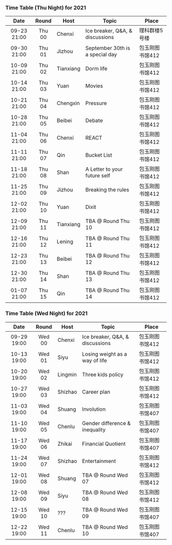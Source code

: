 ### Time Table (Thu Night) for 2021
| Date        | Round  | Host      | Topic                           | Place         |
|:-----------:|:------:|-----------|---------------------------------|---------------|
| 09-23 21:00 | Thu 00 | Chenxi    | Ice breaker, Q&A, & discussions | 理科群楼5号楼   |
| 09-30 21:00 | Thu 01 | Jizhou    | September 30th is a special day | 包玉刚图书馆412 |
| 10-09 21:00 | Thu 02 | Tianxiang | Dorm life                       | 包玉刚图书馆412 |
| 10-14 21:00 | Thu 03 | Yuan      | Movies                          | 包玉刚图书馆412 |
| 10-21 21:00 | Thu 04 | Chengxin  | Pressure                        | 包玉刚图书馆412 |
| 10-28 21:00 | Thu 05 | Beibei    | Debate                          | 包玉刚图书馆412 |
| 11-04 21:00 | Thu 06 | Chenxi    | REACT                           | 包玉刚图书馆412 |
| 11-11 21:00 | Thu 07 | Qin       | Bucket List                     | 包玉刚图书馆412 |
| 11-18 21:00 | Thu 08 | Shan      | A Letter to your future self    | 包玉刚图书馆412 |
| 11-25 21:00 | Thu 09 | Jizhou    | Breaking the rules              | 包玉刚图书馆412 |
| 12-02 21:00 | Thu 10 | Yuan      | Dixit                           | 包玉刚图书馆412 |
| 12-09 21:00 | Thu 11 | Tianxiang | TBA @ Round Thu 10              | 包玉刚图书馆412 |
| 12-16 21:00 | Thu 12 | Lening    | TBA @ Round Thu 11              | 包玉刚图书馆412 |
| 12-23 21:00 | Thu 13 | Beibei    | TBA @ Round Thu 12              | 包玉刚图书馆412 |
| 12-30 21:00 | Thu 14 | Shan      | TBA @ Round Thu 13              | 包玉刚图书馆412 |
| 01-07 21:00 | Thu 15 | Qin       | TBA @ Round Thu 14              | 包玉刚图书馆412 |

### Time Table (Wed Night) for 2021
| Date        | Round  | Host      | Topic                           | Place         |
|:-----------:|:------:|-----------|---------------------------------|---------------|
| 09-29 19:00 | Wed 00 | Chenxi    | Ice breaker, Q&A, & discussions | 包玉刚图书馆412 |
| 10-13 19:00 | Wed 01 | Siyu      | Losing weight as a way of life  | 包玉刚图书馆412 |
| 10-20 19:00 | Wed 02 | Lingmin   | Three kids policy               | 包玉刚图书馆412 |
| 10-27 19:00 | Wed 03 | Shizhao   | Career plan                     | 包玉刚图书馆412 |
| 11-03 19:00 | Wed 04 | Shuang    | Involution                      | 包玉刚图书馆407 |
| 11-10 19:00 | Wed 05 | Chenlu    | Gender difference & inequality  | 包玉刚图书馆407 |
| 11-17 19:00 | Wed 06 | Zhikai    | Financial Quotient              | 包玉刚图书馆407 |
| 11-24 19:00 | Wed 07 | Shizhao   | Entertainment                   | 包玉刚图书馆412 |
| 12-01 19:00 | Wed 08 | Shuang    | TBA @ Round Wed 07              | 包玉刚图书馆412 |
| 12-08 19:00 | Wed 09 | Siyu      | TBA @ Round Wed 08              | 包玉刚图书馆412 |
| 12-15 19:00 | Wed 10 | ???       | TBA @ Round Wed 09              | 包玉刚图书馆407 |
| 12-22 19:00 | Wed 11 | Chenlu    | TBA @ Round Wed 10              | 包玉刚图书馆407 |

